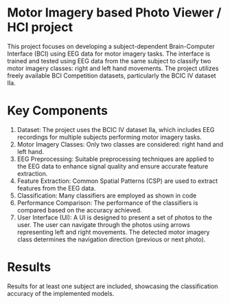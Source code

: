 # Motor Imagery based Photo Viewer / HCI project
This project focuses on developing a subject-dependent Brain-Computer Interface (BCI) using EEG data for motor imagery tasks. The interface is trained and tested using EEG data from the same subject to classify two motor imagery classes: right and left hand movements. The project utilizes freely available BCI Competition datasets, particularly the BCIC IV dataset IIa.

# Key Components
1. Dataset: The project uses the BCIC IV dataset IIa, which includes EEG recordings for multiple subjects performing motor imagery tasks.
2. Motor Imagery Classes: Only two classes are considered: right hand and left hand.
3. EEG Preprocessing: Suitable preprocessing techniques are applied to the EEG data to enhance signal quality and ensure accurate feature extraction.
4. Feature Extraction: Common Spatial Patterns (CSP) are used to extract features from the EEG data.
5. Classification: Many classifiers are employed as shown in code
6. Performance Comparison: The performance of the classifiers is compared based on the accuracy achieved.
7. User Interface (UI): A UI is designed to present a set of photos to the user. The user can navigate through the photos using arrows representing left and right movements. The detected motor imagery class determines the navigation direction (previous or next photo).

# Results
Results for at least one subject are included, showcasing the classification accuracy of the implemented models.
